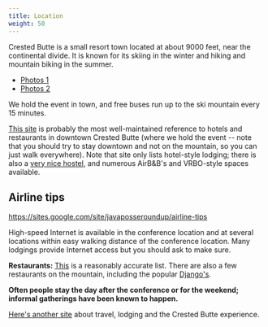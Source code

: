 ```yaml
---
title: Location
weight: 50
---
```


Crested Butte is a small resort town located at about 9000 feet, near
the continental divide. It is known for its skiing in the winter and
hiking and mountain biking in the summer.

-   [Photos
    1](http://mindview.net/Seminars/Locations/CrestedButte/MoreCrestedButtePhotos.html)
-   [Photos
    2](http://picasaweb.google.com/arnuff/DynamicWebFrameworks_June2007)

We hold the event in town, and free buses run up to the ski mountain
every 15 minutes.

[This site](http://www.downtowncrestedbutte.com/) is probably the most
well-maintained reference to hotels and restaurants in downtown Crested
Butte (where we hold the event -- note that you should try to stay
downtown and not on the mountain, so you can just walk everywhere). Note
that site only lists hotel-style lodging; there is also a [very nice
hostel](http://www.cbhostel.com/), and numerous AirB&B's and VRBO-style
spaces available.

## Airline tips

https://sites.google.com/site/javaposseroundup/airline-tips

High-speed Internet is available in the conference location and at
several locations within easy walking distance of the conference
location. Many lodgings provide Internet access but you should ask to
make sure.

**Restaurants:**
[This](http://www.downtowncrestedbutte.com/restaurants-in-crested-butte/)
is a reasonably accurate list. There are also a few restaurants on the
mountain, including the popular [Django's](http://djangos.us/).

**Often people stay the day after the conference or for the weekend;
informal gatherings have been known to happen.**

[Here's another site](http://travelcrestedbutte.com/) about travel,
lodging and the Crested Butte experience.
